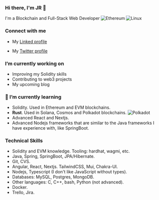 ### Hi there, I'm JR 👋

I'm a Blockchain and Full-Stack Web Developer
![Ethereum](https://img.shields.io/badge/Ethereum-3C3C3D?style=plastic&logo=Ethereum&logoColor=white)
![Linux](https://img.shields.io/badge/Linux-FCC624?style=plastic&logo=linux&logoColor=black)

###  Connect with me

- My [Linked profile](https://www.linkedin.com/in/joseramonalonsotapia/) 
- My [Twitter profile](https://twitter.com/WComplu)

  <!---  ![Twitter](https://img.shields.io/badge/twitter-%230077B5.svg?style=plastic&logo=twitter&logoColor=white) --->


<!--- [![Twitter URL](https://img.shields.io/twitter/url/https/twitter.com/WComplu.svg?style=social&label=Follow%20%40WComplu)](https://twitter.com/WComplu) --->


### I’m currently working on

- Improving my Solidity skills
- Contributing to web3 projects
- My upcoming blog

### 🌱 I’m currently learning

- Solidity. Used in Ethereum and EVM blockchains.
- **Rust**. Used in Solana, Cosmos and Polkadot blockchains. ![Polkadot](https://img.shields.io/badge/polkadot-E6007A?style=plastic&logo=polkadot&logoColor=white)
- Advanced React and Nextjs.
- Advanced Nodejs frameworks that are similar to the Java frameworks I have experience with, like SpringBoot.

### Technical Skills

- Solidity and EVM knowledge. Tooling: hardhat, wagmi, etc.
- Java, Spring, SpringBoot, JPA/Hibernate.
- Git, CVS.
- Angular, React, Nextjs. TailwindCSS, Mui, Chakra-UI.
- Nodejs, Typescript (I don't like JavaScript without types).
- Databases: MySQL, Postgres, MongoDB.
- Other languages: C, C++, bash, Python (not advanced).
- Docker.
- Trello, Jira.


<!-- ### Latest Blog Posts -->

<!--
**josealonso/josealonso** is a ✨ _special_ ✨ repository because its `README.md` (this file) appears on your GitHub profile.

Here are some ideas to get you started:

- 🔭 I’m currently working on ...
- 🌱 I’m currently learning ...
- 👯 I’m looking to collaborate on ...
- 🤔 I’m looking for help with ...
- 💬 Ask me about ...
- 📫 How to reach me: ...
- 😄 Pronouns: ...
- ⚡ Fun fact: ...
-->



